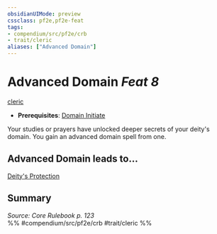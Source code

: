 ```yaml
---
obsidianUIMode: preview
cssclass: pf2e,pf2e-feat
tags:
- compendium/src/pf2e/crb
- trait/cleric
aliases: ["Advanced Domain"]
---
```

# Advanced Domain  *Feat 8*  
[cleric](Reference/Rules/Traits/cleric.md "Cleric Class Trait")  

- **Prerequisites**: [Domain Initiate](domain-initiate.md)

Your studies or prayers have unlocked deeper secrets of your deity's domain. You gain an advanced domain spell from one.

## Advanced Domain leads to...

[Deity's Protection](deitys-protection.md)

## Summary

*Source: Core Rulebook p. 123*  
%% #compendium/src/pf2e/crb #trait/cleric %%